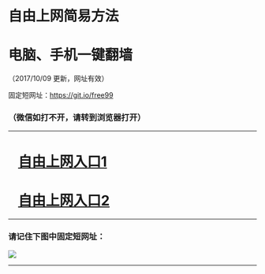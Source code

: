 ﻿# 自由上网简易方法

# 电脑、手机一键翻墙

（2017/10/09 更新，网址有效）

固定短网址：https://git.io/free99

### （微信如打不开，请转到浏览器打开）


***





# &nbsp;&nbsp; <a href="http://ft1190428715.fwq-tz-1001.info/fwqtz01.html?t=100900113027 " target="_blank">自由上网入口1</a>
# &nbsp;&nbsp; <a href="http://ft2724319930.fwq-tz-1002.info/fwqtz02.html?t=100900124559 " target="_blank">自由上网入口2</a>
***

### 请记住下图中固定短网址：

<img src="https://s3-us-west-2.amazonaws.com/fwq-1001/yjfq-20170905okok.png" /> 


***

